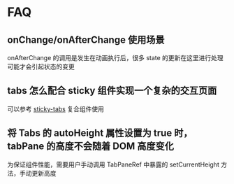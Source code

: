 # FAQ

## onChange/onAfterChange 使用场景

onAfterChange 的调用是发生在动画执行后，很多 state 的更新在这里进行处理可能才会引起状态的变更

## tabs 怎么配合 sticky 组件实现一个复杂的交互页面

可以参考 [sticky-tabs](#/composite-components/sticky-tabs) 复合组件使用

## 将 Tabs 的 autoHeight 属性设置为 true 时，tabPane 的高度不会随着 DOM 高度变化

为保证组件性能，需要用户手动调用 TabPaneRef 中暴露的 setCurrentHeight 方法，手动更新高度
